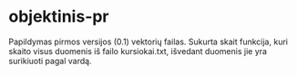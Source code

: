 # objektinis-pr
Papildymas pirmos versijos (0.1) vektorių failas.
Sukurta skait funkcija, kuri skaito visus duomenis iš failo kursiokai.txt, išvedant duomenis jie yra surikiuoti pagal vardą.
